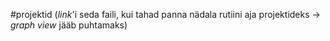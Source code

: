 #projektid 
(_link_'i seda faili, kui tahad panna nädala rutiini aja projektideks -> _graph view_ jääb puhtamaks)
